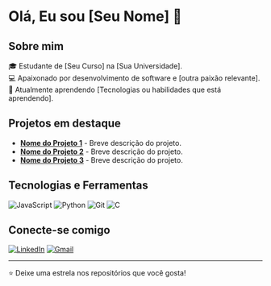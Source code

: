 # Olá, Eu sou [Seu Nome] 👋

## Sobre mim

🎓 Estudante de [Seu Curso] na [Sua Universidade].  
💻 Apaixonado por desenvolvimento de software e [outra paixão relevante].  
🌱 Atualmente aprendendo [Tecnologias ou habilidades que está aprendendo].

## Projetos em destaque

- [**Nome do Projeto 1**](link_do_projeto) - Breve descrição do projeto.
- [**Nome do Projeto 2**](link_do_projeto) - Breve descrição do projeto.
- [**Nome do Projeto 3**](link_do_projeto) - Breve descrição do projeto.

## Tecnologias e Ferramentas

![JavaScript](https://img.shields.io/badge/-JavaScript-black?style=flat-square&logo=javascript)
![Python](https://img.shields.io/badge/-Python-black?style=flat-square&logo=python)
![Git](https://img.shields.io/badge/-Git-black?style=flat-square&logo=git)
![C](https://img.shields.io/badge/-C-blue?style=flat-square&logo=c)
<!-- Adicione mais badges conforme necessário -->

## Conecte-se comigo

[![LinkedIn](https://img.shields.io/badge/-LinkedIn-blue?style=flat-square&logo=Linkedin&logoColor=white&link=https://www.linkedin.com/in/seu-usuario)](https://www.linkedin.com/in/seu-usuario)
[![Gmail](https://img.shields.io/badge/-Gmail-red?style=flat-square&logo=Gmail&logoColor=white&link=mailto:seuemail@gmail.com)](mailto:viniciushashizume26@gmail.com)

---

⭐️ Deixe uma estrela nos repositórios que você gosta!
